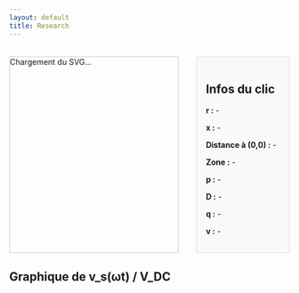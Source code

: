 ```yaml
---
layout: default
title: Research
---
```


<style>
  #svg-wrapper {
    border: 1px solid #ccc;
    display: inline-block;
    width: 60%;
    max-width: 60%;
  }

  #svg-wrapper svg {
    display: block;
    width: 100%;
    height: auto;
  }

  #info-panel {
    flex: 1;
    background: #f9f9f9;
    padding: 1rem;
    margin-left: 1rem;
    border: 1px solid #ddd;
  }

  .dot {
    fill: red;
    stroke: black;
    stroke-width: 1px;
  }

  .container {
    display: flex;
    flex-direction: row;
    gap: 1rem;
    margin-top: 2rem;
  }
</style>

<div class="container">
  <div id="svg-wrapper">
    Chargement du SVG...
  </div>

  <div id="info-panel">
    <h2>Infos du clic</h2>
    <p><strong>r :</strong> <span id="x-val">-</span></p>
    <p><strong>x :</strong> <span id="y-val">-</span></p>
    <p><strong>Distance à (0,0) :</strong> <span id="distance">-</span></p>
    <p><strong>Zone :</strong> <span id="zone-val">-</span></p>
    <p><strong>p :</strong> <span id="p-val">-</span></p>
    <p><strong>D :</strong> <span id="d-val">-</span></p>
    <p><strong>q :</strong> <span id="q-val">-</span></p>
    <p><strong>v :</strong> <span id="v-val">-</span></p>
  </div>
</div>

<h2>Graphique de v_s(ωt) / V_DC</h2>
<canvas id="vs-chart" width="600" height="300" style="margin-top: 2rem;"></canvas>

<script src="https://cdn.jsdelivr.net/npm/chart.js"></script>
<script>
const PI = Math.PI;
const frontier = Array.from({ length: 500 }, (_, i) => {
  const theta = (i / 499) * PI;
  const r = (1 / PI) * Math.pow(Math.sin(theta), 2);
  const x = (1 / PI) * (theta - Math.sin(theta) * Math.cos(theta));
  return { theta, x, r };
});

function getFrontierR(xTarget) {
  let left = 0;
  let right = frontier.length - 1;
  while (left < right) {
    const mid = Math.floor((left + right) / 2);
    if (frontier[mid].x < xTarget) {
      left = mid + 1;
    } else {
      right = mid;
    }
  }
  return frontier[left]?.r || 0;
}

function solveZCS(r, x) {
  for (let j = 0; j < 1000; j++) {
    const theta = (j / 999) * PI;
    const sinTh = Math.sin(theta);
    const cosTh = Math.cos(theta);
    const sinTh4 = Math.pow(Math.sin(theta / 2), 4);
    const xTheta = (1 / PI) * (theta - sinTh * cosTh);
    const rTheta = (4 / PI) * ((1 / (4 / (PI * r + 4 * sinTh4))) - sinTh4);
    if (Math.abs(xTheta - x) < 0.005 && Math.abs(rTheta - r) < 0.01) {
      const denom = PI * r + 4 * sinTh4;
      const iVal = 4 / denom;
      const p = (8 * r) / (denom * denom);
      const D = 0.5 - theta / (2 * PI);
      const v = 1 + 2 * (Math.cos(theta) - 1) / denom;
      return { p, D, q: 0, v };
    }
  }
  return null;
}

function solveZVS(r, x) {
  for (let j = 0; j < 1000; j++) {
    const theta = (j / 999) * PI;
    const phiMin = (theta - PI) / 2;
    for (let k = 0; k < 100; k++) {
      const phi = phiMin + (k / 99) * -phiMin;
      const sinTh = Math.sin(theta);
      const sinTerm = Math.sin(theta - 2 * phi);
      const rTh = (1 / PI) * sinTh * sinTerm;
      const xTh = (1 / PI) * (theta - sinTh * Math.cos(theta - 2 * phi));
      if (Math.abs(rTh - r) < 0.01 && Math.abs(xTh - x) < 0.01) {
        const p = (2 / PI) * (sinTh * sinTerm) / Math.pow(Math.cos(phi) - Math.cos(phi - theta), 2);
        const D = 0.5 - theta / (2 * PI);
        const q = (1 - Math.cos(phi)) / (1 + Math.cos(phi - theta));
        return { p, D, q, v: 0 };
      }
    }
  }
  return null;
}

  
fetch('/assets/img/chart_EF.svg')
  .then(response => response.text())
  .then(svgText => {
    const wrapper = document.getElementById('svg-wrapper');
    wrapper.innerHTML = svgText;

    const svg = wrapper.querySelector('svg');
    svg.setAttribute('id', 'mysvg');

    svg.addEventListener('click', function(evt) {
      const existingDot = svg.querySelector('.dot');
      if (existingDot) svg.removeChild(existingDot);

      const pt = svg.createSVGPoint();
      pt.x = evt.clientX;
      pt.y = evt.clientY;
      const svgPoint = pt.matrixTransform(svg.getScreenCTM().inverse());
      const xPix = svgPoint.x;
      const yPix = svgPoint.y;

      const r = 0.000531 * xPix - 0.1078;
      const x = -0.001022 * yPix + 1.0918;

      const dot = document.createElementNS("http://www.w3.org/2000/svg", "circle");
      dot.setAttribute("cx", xPix);
      dot.setAttribute("cy", yPix);
      dot.setAttribute("r", 5);
      dot.setAttribute("class", "dot");
      svg.appendChild(dot);

      document.getElementById('x-val').textContent = r.toFixed(4);
      document.getElementById('y-val').textContent = x.toFixed(4);
      document.getElementById('distance').textContent = Math.sqrt(r*r + x*x).toFixed(4);

      let zone = '-';
      let res = null;
      if (r < 0 || r > 2/PI || x < 0 || x > 1) {
        zone = 'Hors zone';
      } else {
        const rFrontier = getFrontierR(x);
        if (r < rFrontier) {
          zone = 'ZVS';
          res = solveZVS(r, x);
        } else {
          zone = 'ZCS';
          res = solveZCS(r, x);
        }
      }

      document.getElementById('zone-val').textContent = zone;
      document.getElementById('p-val').textContent = res ? res.p.toFixed(4) : '-';
      document.getElementById('d-val').textContent = res ? res.D.toFixed(4) : '-';
      document.getElementById('q-val').textContent = res ? res.q.toFixed(4) : '-';
      document.getElementById('v-val').textContent = res ? res.v.toFixed(4) : '-';

      if (res && typeof res.theta === 'number' && typeof res.i === 'number') {
        const theta = res.theta;
        const phi = res.phi || 0;
        const i = res.i;
        const vsData = [];
        const labels = [];
        const N = 500;

        for (let k = 0; k <= N; k++) {
          const wt = (k / N) * 2 * Math.PI;
          let vs;
          if (wt <= Math.PI - theta) {
            vs = 0;
          } else if (wt <= Math.PI) {
            vs = -i * (Math.cos(phi - theta) + Math.cos(wt + phi));
          } else if (wt <= 2 * Math.PI - theta) {
            vs = 2;
          } else {
            vs = 2 + i * (Math.cos(phi - theta) - Math.cos(wt + phi));
          }
          labels.push((wt).toFixed(2));
          vsData.push(vs);
        }

        const ctx = document.getElementById('vs-chart').getContext('2d');
        if (window.vsChart) {
          window.vsChart.data.labels = labels;
          window.vsChart.data.datasets[0].data = vsData;
          window.vsChart.update();
        } else {
          window.vsChart = new Chart(ctx, {
            type: 'line',
            data: {
              labels: labels,
              datasets: [{
                label: 'v_s(ωt) / V_DC',
                data: vsData,
                borderColor: 'blue',
                borderWidth: 2,
                pointRadius: 0,
                fill: false,
              }]
            },
            options: {
              scales: {
                x: {
                  title: { display: true, text: 'ωt (rad)' },
                  ticks: { maxTicksLimit: 10 }
                },
                y: {
                  title: { display: true, text: 'v_s / V_DC' },
                  suggestedMin: -1,
                  suggestedMax: 3
                }
              }
            }
          });
        }
      }
    });
  })
  .catch(error => {
    document.getElementById('svg-wrapper').innerHTML = "Erreur de chargement du SVG.";
    console.error("Erreur lors du chargement du SVG :", error);
  });
</script>
